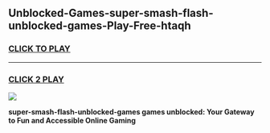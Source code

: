 
## Unblocked-Games-super-smash-flash-unblocked-games-Play-Free-htaqh
<h3>
<a href="https://premium76.site?title=super-smash-flash-unblocked-games&ref=22A">CLICK TO PLAY</a></h3>
<hr>

<h3>
<a href="https://premium76.site?title=super-smash-flash-unblocked-games&ref=22A">CLICK 2 PLAY</a>
  
</h3>

<a href="https://premium76.site?title=super-smash-flash-unblocked-games&ref=22A"><img src="https://clearcache.store/games.png"></a>


**super-smash-flash-unblocked-games games unblocked: Your Gateway to Fun and Accessible Online Gaming**
